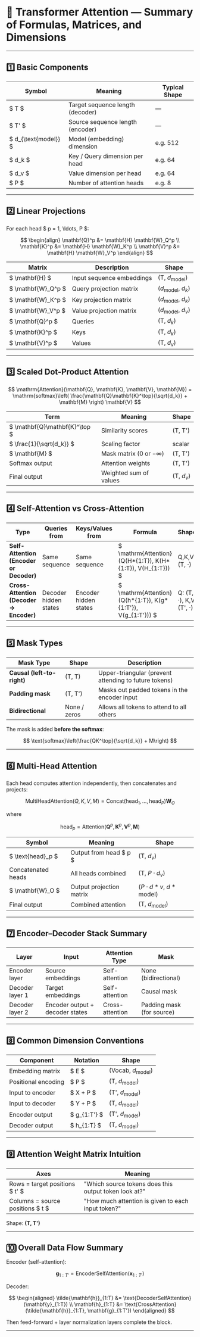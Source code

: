 # 🧠 Transformer Attention — Summary of Formulas, Matrices, and Dimensions

---

## 1️⃣ Basic Components

| Symbol                | Meaning                          | Typical Shape |
| --------------------- | -------------------------------- | ------------- |
| $ T $                 | Target sequence length (decoder) | —             |
| $ T' $                | Source sequence length (encoder) | —             |
| $ d_{\text{model}} $ | Model (embedding) dimension       | e.g. 512       |
| $ d_k $               | Key / Query dimension per head   | e.g. 64       |
| $ d_v $               | Value dimension per head         | e.g. 64       |
| $ P $                 | Number of attention heads        | e.g. 8        |

---

## 2️⃣ Linear Projections

For each head $ p = 1, \ldots, P $:

$$
\begin{align}
\mathbf{Q}^p &= \mathbf{H} \mathbf{W}_Q^p \\
\mathbf{K}^p &= \mathbf{H} \mathbf{W}_K^p \\
\mathbf{V}^p &= \mathbf{H} \mathbf{W}_V^p
\end{align}
$$

| Matrix              | Description               | Shape                       |
| ------------------- | ------------------------- | --------------------------- |
| $ \mathbf{H} $      | Input sequence embeddings | (T, $d_{\text{model}}$)     |
| $ \mathbf{W}_Q^p $ | Query projection matrix   | ($d_{\text{model}}$, $d_k$) |
| $ \mathbf{W}_K^p $ | Key projection matrix     | ($d_{\text{model}}$, $d_k$) |
| $ \mathbf{W}_V^p $ | Value projection matrix   | ($d_{\text{model}}$, $d_v$) |
| $ \mathbf{Q}^p $    | Queries                   | (T, $d_k$)                  |
| $ \mathbf{K}^p $    | Keys                      | (T, $d_k$)                  |
| $ \mathbf{V}^p $    | Values                    | (T, $d_v$)                  |

---

## 3️⃣ Scaled Dot-Product Attention

$$
\mathrm{Attention}(\mathbf{Q}, \mathbf{K}, \mathbf{V}, \mathbf{M}) =
\mathrm{softmax}\left( \frac{\mathbf{Q}\mathbf{K}^\top}{\sqrt{d_k}} + \mathbf{M} \right) \mathbf{V}
$$

| Term                          | Meaning                | Shape      |
| ----------------------------- | ---------------------- | ---------- |
| $ \mathbf{Q}\mathbf{K}^\top $ | Similarity scores      | (T, T')    |
| $ \frac{1}{\sqrt{d_k}} $      | Scaling factor         | scalar     |
| $ \mathbf{M} $                | Mask matrix (0 or −∞)  | (T, T')    |
| Softmax output                | Attention weights      | (T, T')    |
| Final output                  | Weighted sum of values | (T, $d_v$) |

---

## 4️⃣ Self-Attention vs Cross-Attention

| Type                                    | Queries from          | Keys/Values from      | Formula                                                       | Shapes                  |
| --------------------------------------- | --------------------- | --------------------- | ------------------------------------------------------------- | ----------------------- |
| **Self-Attention (Encoder or Decoder)** | Same sequence         | Same sequence         | $ \mathrm{Attention}(Q(H*{1:T}), K(H*{1:T}), V(H_{1:T})) $   | Q,K,V: (T, ·)           |
| **Cross-Attention (Decoder → Encoder)** | Decoder hidden states | Encoder hidden states | $ \mathrm{Attention}(Q(h*{1:T}), K(g*{1:T'}), V(g_{1:T'})) $ | Q: (T, ·), K,V: (T', ·) |

---

## 5️⃣ Mask Types

| Mask Type                  | Shape        | Description                                           |
| -------------------------- | ------------ | ----------------------------------------------------- |
| **Causal (left-to-right)** | (T, T)       | Upper-triangular (prevent attending to future tokens) |
| **Padding mask**           | (T, T')      | Masks out padded tokens in the encoder input          |
| **Bidirectional**          | None / zeros | Allows all tokens to attend to all others             |

The mask is added **before the softmax**:

$$
\text{softmax}\left(\frac{QK^\top}{\sqrt{d_k}} + M\right)
$$

---

## 6️⃣ Multi-Head Attention

Each head computes attention independently, then concatenates and projects:

$$
\mathrm{MultiHeadAttention}(Q, K, V, M) =
\mathrm{Concat}\left( \text{head}_1, \ldots, \text{head}_P \right) \mathbf{W}_O
$$

where

$$
\text{head}_p = \mathrm{Attention}(\mathbf{Q}^p, \mathbf{K}^p, \mathbf{V}^p, \mathbf{M})
$$

| Symbol             | Meaning                  | Shape                               |
| ------------------ | ------------------------ | ----------------------------------- |
| $ \text{head}_p $ | Output from head $ p $   | (T, $d_v$)                          |
| Concatenated heads | All heads combined       | (T, $P \cdot d_v$)                  |
| $ \mathbf{W}_O $  | Output projection matrix | ($P \cdot d*v$, $d*{\text{model}}$) |
| Final output       | Combined attention       | (T, $d_{\text{model}}$)             |

---

## 7️⃣ Encoder–Decoder Stack Summary

| Layer           | Input                           | Attention Type  | Mask                      |
| --------------- | ------------------------------- | --------------- | ------------------------- |
| Encoder layer   | Source embeddings               | Self-attention  | None (bidirectional)      |
| Decoder layer 1 | Target embeddings               | Self-attention  | Causal mask               |
| Decoder layer 2 | Encoder output + decoder states | Cross-attention | Padding mask (for source) |

---

## 8️⃣ Common Dimension Conventions

| Component           | Notation      | Shape                       |
| ------------------- | ------------- | --------------------------- |
| Embedding matrix    | $ E $         | (Vocab, $d_{\text{model}}$) |
| Positional encoding | $ P $         | (T, $d_{\text{model}}$)     |
| Input to encoder    | $ X + P $     | (T', $d_{\text{model}}$)    |
| Input to decoder    | $ Y + P $     | (T, $d_{\text{model}}$)     |
| Encoder output      | $ g_{1:T'} $ | (T', $d_{\text{model}}$)    |
| Decoder output      | $ h_{1:T} $  | (T, $d_{\text{model}}$)     |

---

## 9️⃣ Attention Weight Matrix Intuition

| Axes                             | Meaning                                               |
| -------------------------------- | ----------------------------------------------------- |
| Rows = target positions $ t' $   | "Which source tokens does this output token look at?" |
| Columns = source positions $ t $ | "How much attention is given to each input token?"    |

Shape: **(T, T')**

---

## 🔟 Overall Data Flow Summary

Encoder (self-attention):

$$
\mathbf{g}_{1:T'} = \text{EncoderSelfAttention}(\mathbf{x}_{1:T'})
$$

Decoder:

$$
\begin{aligned}
\tilde{\mathbf{h}}_{1:T} &= \text{DecoderSelfAttention}(\mathbf{y}_{1:T}) \\
\mathbf{h}_{1:T} &= \text{CrossAttention}(\tilde{\mathbf{h}}_{1:T}, \mathbf{g}_{1:T'})
\end{aligned}
$$

Then feed-forward + layer normalization layers complete the block.

---
